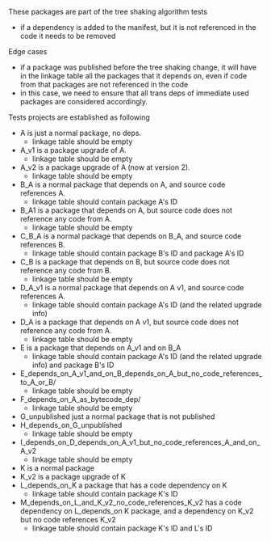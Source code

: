 These packages are part of the tree shaking algorithm tests
- if a dependency is added to the manifest, but it is not referenced in the code it needs to be removed

Edge cases
- if a package was published before the tree shaking change, it will have in the linkage table all the 
packages that it depends on, even if code from that packages are not referenced in the code
- in this case, we need to ensure that all trans deps of immediate used packages are considered accordingly.


Tests projects are established as following

- A is just a normal package, no deps.
    - linkage table should be empty
- A_v1 is a package upgrade of A.
    - linkage table should be empty
- A_v2 is a package upgrade of A (now at version 2).
    - linkage table should be empty
- B_A is a normal package that depends on A, and source code references A.
    - linkage table should contain package A's ID
- B_A1 is a package that depends on A, but source code does not reference any code from A.
     - linkage table should be empty
- C_B_A is a normal package that depends on B_A, and source code references B.
     - linkage table should contain package B's ID and package A's ID
- C_B is a package that depends on B, but source code does not reference any code from B.
     - linkage table should be empty
- D_A_v1 is a normal package that depends on A v1, and source code references A.
     - linkage table should contain package A's ID (and the related upgrade info)
- D_A is a package that depends on A v1, but source code does not reference any code from A.
     - linkage table should be empty
- E is a package that depends on A_v1 and on B_A
     - linkage table should contain package A's ID (and the related upgrade info) and package B's ID
- E_depends_on_A_v1_and_on_B_depends_on_A_but_no_code_references_to_A_or_B/
    - linkage table should be empty
- F_depends_on_A_as_bytecode_dep/
    - linkage table should be empty
- G_unpublished just a normal package that is not published
- H_depends_on_G_unpublished
    - linkage table should be empty
- I_depends_on_D_depends_on_A_v1_but_no_code_references_A_and_on_A_v2
    - linkage table should be empty
- K is a normal package
- K_v2 is a package upgrade of K
- L_depends_on_K a package that has a code dependency on K
    - linkage table should contain package K's ID
- M_depends_on_L_and_K_v2_no_code_references_K_v2 has a code dependency on L_depends_on K package, and a dependency on K_v2 but no code
references K_v2
    - linkage table should contain package K's ID and L's ID
